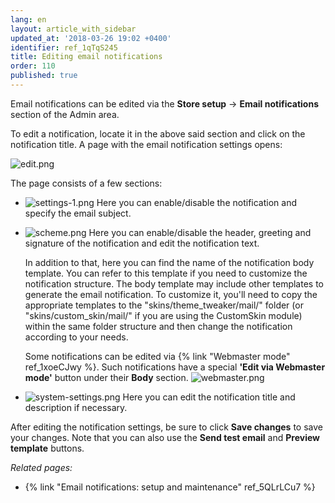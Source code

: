 ```yaml
---
lang: en
layout: article_with_sidebar
updated_at: '2018-03-26 19:02 +0400'
identifier: ref_1qTqS245
title: Editing email notifications
order: 110
published: true
---
```

Email notifications can be edited via the **Store setup** -> **Email notifications** section of the Admin area.

To edit a notification, locate it in the above said section and click on the notification title. A page with the email notification settings opens:

![edit.png]({{site.baseurl}}/attachments/ref_5QLrLCu7/edit.png)

The page consists of a few sections:

* ![settings-1.png]({{site.baseurl}}/attachments/ref_5QLrLCu7/settings-1.png)
  Here you can enable/disable the notification and specify the email subject. 

* ![scheme.png]({{site.baseurl}}/attachments/ref_5QLrLCu7/scheme.png)
  Here you can enable/disable the header, greeting and signature of the notification and edit the notification text. 
  
  In addition to that, here you can find the name of the notification body template. You can refer to this template if you need to customize the notification structure. The body template may include other templates to generate the email notification. To customize it, you'll need to copy the appropriate templates to the "skins/theme_tweaker/mail/" folder (or "skins/custom_skin/mail/" if you are using the CustomSkin module) within the same folder structure and then change the notification according to your needs.
  
  Some notifications can be edited via {% link "Webmaster mode" ref_1xoeCJwy %}. Such notifications have a special **'Edit via Webmaster mode'** button under their **Body** section.
  ![webmaster.png]({{site.baseurl}}/attachments/ref_5QLrLCu7/webmaster.png)

* ![system-settings.png]({{site.baseurl}}/attachments/ref_5QLrLCu7/system-settings.png)
  Here you can edit the notification title and description if necessary.
  
After editing the notification settings, be sure to click **Save changes** to save your changes. Note that you can also use the **Send test email** and **Preview template** buttons.


_Related pages:_

   * {% link "Email notifications: setup and maintenance" ref_5QLrLCu7 %}
